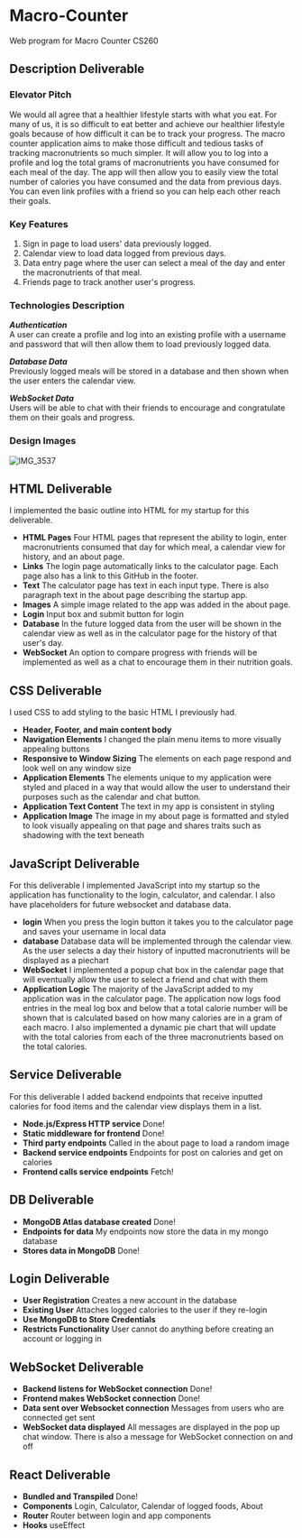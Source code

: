 # Macro-Counter
Web program for Macro Counter CS260

## Description Deliverable

### Elevator Pitch
We would all agree that a healthier lifestyle starts with what you eat. For many of us, it is so difficult to eat better and achieve our healthier lifestyle goals because of how difficult it can be to track your progress. The macro counter application aims to make those difficult and tedious tasks of tracking macronutrients so much simpler. It will allow you to log into a profile and log the total grams of macronutrients you have consumed for each meal of the day. The app will then allow you to easily view the total number of calories you have consumed and the data from previous days. You can even link profiles with a friend so you can help each other reach their goals.

### Key Features
1. Sign in page to load users' data previously logged.
2. Calendar view to load data logged from previous days.
3. Data entry page where the user can select a meal of the day and enter the macronutrients of that meal.
4. Friends page to track another user's progress.

### Technologies Description
**_Authentication_**  
A user can create a profile and log into an existing profile with a username and password that will then allow them to load previously logged data.

**_Database Data_**  
Previously logged meals will be stored in a database and then shown when the user enters the calendar view.

**_WebSocket Data_**  
Users will be able to chat with their friends to encourage and congratulate them on their goals and progress.

### Design Images
![IMG_3537](https://github.com/connerwattles/Macro-Counter/assets/70725683/99e41f1a-9675-4f8f-8abc-e71c594f95a9)

## HTML Deliverable

I implemented the basic outline into HTML for my startup for this deliverable.

- **HTML Pages** Four HTML pages that represent the ability to login, enter macronutrients consumed that day for which meal, a calendar view for history, and an about page.
- **Links** The login page automatically links to the calculator page. Each page also has a link to this GitHub in the footer.
- **Text** The calculator page has text in each input type. There is also paragraph text in the about page describing the startup app.
- **Images** A simple image related to the app was added in the about page.
- **Login** Input box and submit button for login
- **Database** In the future logged data from the user will be shown in the calendar view as well as in the calculator page for the history of that user's day.
- **WebSocket** An option to compare progress with friends will be implemented as well as a chat to encourage them in their nutrition goals.

## CSS Deliverable

I used CSS to add styling to the basic HTML I previously had.

- **Header, Footer, and main content body**
- **Navigation Elements** I changed the plain menu items to more visually appealing buttons
- **Responsive to Window Sizing** The elements on each page respond and look well on any window size
- **Application Elements** The elements unique to my application were styled and placed in a way that would allow the user to understand their purposes such as the calendar and chat button.
- **Application Text Content** The text in my app is consistent in styling
- **Application Image** The image in my about page is formatted and styled to look visually appealing on that page and shares traits such as shadowing with the text beneath

## JavaScript Deliverable

For this deliverable I implemented JavaScript into my startup so the application has functionality to the login, calculator, and calendar. I also have placeholders for future websocket and database data.

- **login** When you press the login button it takes you to the calculator page and saves your username in local data
- **database** Database data will be implemented through the calendar view. As the user selects a day their history of inputted macronutrients will be displayed as a piechart
- **WebSocket** I implemented a popup chat box in the calendar page that will eventually allow the user to select a friend and chat with them
- **Application Logic** The majority of the JavaScript added to my application was in the calculator page. The application now logs food entries in the meal log box and below that a total calorie
                        number will be shown that is calculated based on how many calories are in a gram of each macro. I also implemented a dynamic pie chart that will update with the total calories
                        from each of the three macronutrients based on the total calories.

## Service Deliverable

For this deliverable I added backend endpoints that receive inputted calories for food items and the calendar view displays them in a list.

- **Node.js/Express HTTP service** Done!
- **Static middleware for frontend** Done!
- **Third party endpoints** Called in the about page to load a random image
- **Backend service endpoints** Endpoints for post on calories and get on calories
- **Frontend calls service endpoints** Fetch!

## DB Deliverable
- **MongoDB Atlas database created** Done!
- **Endpoints for data** My endpoints now store the data in my mongo database
- **Stores data in MongoDB** Done!

## Login Deliverable
- **User Registration** Creates a new account in the database
- **Existing User** Attaches logged calories to the user if they re-login
- **Use MongoDB to Store Credentials**
- **Restricts Functionality** User cannot do anything before creating an account or logging in

## WebSocket Deliverable
- **Backend listens for WebSocket connection** Done!
- **Frontend makes WebSocket connection** Done!
- **Data sent over Websocket connection** Messages from users who are connected get sent
- **WebSocket data displayed** All messages are displayed in the pop up chat window. There is also a message for WebSocket connection on and off

## React Deliverable
- **Bundled and Transpiled** Done!
- **Components** Login, Calculator, Calendar of logged foods, About
- **Router** Router between login and app components
- **Hooks** useEffect
